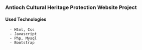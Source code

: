 ### Antioch Cultural Heritage Protection Website Project


#### Used Technologies

      - Html, Css
      - Javascript
      - Php, Mysql
      - Bootstrap

